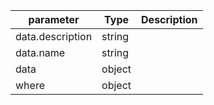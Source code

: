 | parameter | Type | Description |
| ----------- | ----------- |----------- |
| data.description  |  string  |    |
| data.name  |  string  |    |
| data  |  object  |    |
| where  |  object  |    |